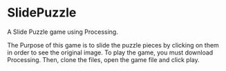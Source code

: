 # SlidePuzzle
A Slide Puzzle game using Processing.

The Purpose of this game is to slide the puzzle pieces by clicking on them in order to see the original image. To play the game, you must download Processing. Then, clone the files, open the game file and click play.
